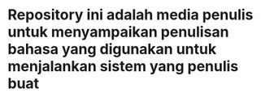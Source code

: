 # Repository ini adalah media penulis untuk menyampaikan penulisan bahasa yang digunakan untuk menjalankan sistem yang penulis buat
